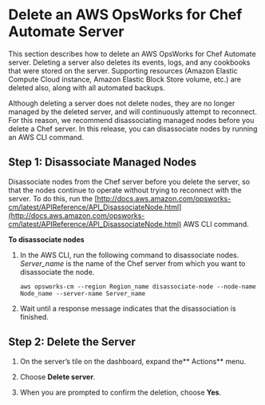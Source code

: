 # Delete an AWS OpsWorks for Chef Automate Server<a name="opscm-delete-server"></a>

This section describes how to delete an AWS OpsWorks for Chef Automate server\. Deleting a server also deletes its events, logs, and any cookbooks that were stored on the server\. Supporting resources \(Amazon Elastic Compute Cloud instance, Amazon Elastic Block Store volume, etc\.\) are deleted also, along with all automated backups\.

Although deleting a server does not delete nodes, they are no longer managed by the deleted server, and will continuously attempt to reconnect\. For this reason, we recommend disassociating managed nodes before you delete a Chef server\. In this release, you can disassociate nodes by running an AWS CLI command\.

## Step 1: Disassociate Managed Nodes<a name="w3ab2b9c31b7"></a>

Disassociate nodes from the Chef server before you delete the server, so that the nodes continue to operate without trying to reconnect with the server\. To do this, run the [http://docs.aws.amazon.com/opsworks-cm/latest/APIReference/API_DisassociateNode.html](http://docs.aws.amazon.com/opsworks-cm/latest/APIReference/API_DisassociateNode.html) AWS CLI command\.

**To disassociate nodes**

1. In the AWS CLI, run the following command to disassociate nodes\. *Server\_name* is the name of the Chef server from which you want to disassociate the node\.

   ```
   aws opsworks-cm --region Region_name disassociate-node --node-name Node_name --server-name Server_name
   ```

1. Wait until a response message indicates that the disassociation is finished\.

## Step 2: Delete the Server<a name="w3ab2b9c31b9"></a>

1. On the server’s tile on the dashboard, expand the** Actions** menu\.

1. Choose **Delete server**\.

1. When you are prompted to confirm the deletion, choose **Yes**\.